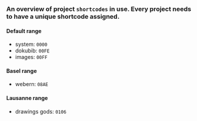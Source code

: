 ### An overview of project `shortcodes` in use. Every project needs to have a unique shortcode assigned.


#### Default range

   - system: `0000`
   - dokubib: `00FE`
   - images: `00FF`

#### Basel range

   - webern: `08AE`
   
#### Lausanne range

   - drawings gods: `0106`